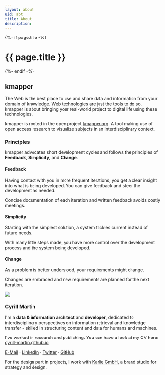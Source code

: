 ```yaml
---
layout: about
uid: abt
title: About
description: 
---
```


<div>
	{%- if page.title -%}
		<!-- Show page title -->
    	<h1>{{ page.title }}</h1>
  	{%- endif -%}
	<h2>kmapper</h2>
	<p>
		The Web is the best place to use and share data and information from your domain of knowledge. Web technologies are just the tools to do so. kmapper is about bringing your real-world project to digital life using these technologies. 
	</p>
	<p>
		kmapper is rooted in the open project <a href="https://www.kmapper.com" target="_blank">kmapper.org</a>. A tool making use of open access research to visualize subjects in an interdisciplinary context. 
	</p>
	<h3>Principles</h3> 
	<p>
		kmapper advocates short development cycles and follows the principles of <b>Feedback</b>, <b>Simplicity</b>, and <b>Change</b>. 
	</p>
	<div class="row">
		<div class="col-4 principle">
			<h4>Feedback</h4>
			<p>
				Having contact with you in more frequent iterations, you get a clear insight into what is being developed. You can give feedback and steer the development as needed. 
			</p>
			<p>
				Concise documentation of each iteration and written feedback avoids costly meetings. 
			</p> 
		</div>
		<div class="col-4 principle">
			<h4>Simplicity</h4>
				<p>
					Starting with the simplest solution, a system tackles current instead of future needs.
				</p>
				<p>
					With many little steps made, you have more control over the development process and the system being developed.
				</p>
		</div>
		<div class="col-4 principle">
			<h4>Change</h4>
			<p>
				As a problem is better understood, your requirements might change.
			</p>
			<p>
				Changes are embraced and new requirements are planned for the next iteration.
			</p>
		</div>
	</div>
	<!-- <h2>Leute</h2> -->
	<div class="row">
		<div class="col-3">
			<img class="team-member" src="{{ "/assets/images/people/cyrill.png" | relative_url }}">
		</div>
		<div class="col-9">
			<h3>Cyrill Martin</h3> 
			<p>
				I'm a <b>data & information architect</b> and <b>developer</b>, dedicated to interdisciplinary perspectives on information retrieval and knowledge transfer - skilled in structuring content and data for humans and machines.
			</p>
			<p>
				I've worked in research and publishing. You can have a look at my CV here: <a href="https://cyrill-martin.github.io/" target="_blank">cyrill-martin.github.io</a>
			</p>
			<p>
				<a href="mailto:cyrill.martin@hey.com">E-Mail</a> &#183; 
				<a href="https://www.linkedin.com/in/cyrill-martin-b7177a12b/" target="_blank">LinkedIn</a> &#183; 
				<a href="https://twitter.com/cyrill_martin/" target="_blank">Twitter</a> &#183; 
				<a href="https://github.com/cyrill-martin/" target="_blank">GitHub</a>
			</p>
		</div>
	</div>
	<div class="row">
		<div class="col-12">
			<p>
				For the design part in projects, I work with <a href="https://www.hejkarlie.ch/english-2" target="_blank">Karlie GmbH</a>, a brand studio for strategy and design. 
			</p>
		</div>
	</div>
</div>

<!-- ## Jobs

Looking for Full Stack Web Developer partner with DevOps interest! Leap of Faith! -->
